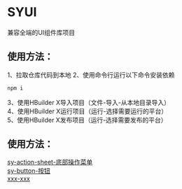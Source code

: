 SYUI
===========================
兼容全端的UI组件库项目

使用方法：
---------------------------
1、拉取仓库代码到本地
2、使用命令行运行以下命令安装依赖
```js
npm i
```
3、使用HBuilder X导入项目（文件-导入-从本地目录导入）<br>
4、使用HBuilder X运行项目（运行-选择需要运行的平台）<br>
5、使用HBuilder X发布项目（运行-选择需要发布的平台）<br>

使用方法：
---------------------------
[sy-action-sheet-底部操作菜单](https://github.com/i-yxs/sy-ui/tree/main/components/sy-ui/components/sy-action-sheet/README.md)<br>
[sy-button-按钮](https://github.com/i-yxs/sy-ui/tree/main/components/sy-ui/components/sy-button/README.md)<br>
[xxx-xxx](https://github.com/i-yxs/sy-ui/tree/main/components/sy-ui/components/xxx/README.md)<br>

